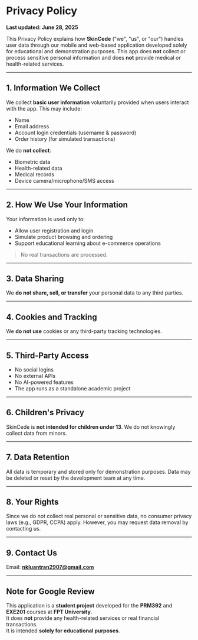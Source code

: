# Privacy Policy

**Last updated: June 28, 2025**

This Privacy Policy explains how **SkinCede** ("we", "us", or "our") handles user data through our mobile and web-based application developed solely for educational and demonstration purposes. This app does **not** collect or process sensitive personal information and does **not** provide medical or health-related services.

---

## 1. Information We Collect

We collect **basic user information** voluntarily provided when users interact with the app. This may include:

- Name  
- Email address  
- Account login credentials (username & password)  
- Order history (for simulated transactions)

We do **not collect**:

- Biometric data  
- Health-related data  
- Medical records  
- Device camera/microphone/SMS access  

---

## 2. How We Use Your Information

Your information is used only to:

- Allow user registration and login  
- Simulate product browsing and ordering  
- Support educational learning about e-commerce operations  

> No real transactions are processed.

---

## 3. Data Sharing

We **do not share, sell, or transfer** your personal data to any third parties.

---

## 4. Cookies and Tracking

We **do not use** cookies or any third-party tracking technologies.

---

## 5. Third-Party Access

- No social logins  
- No external APIs  
- No AI-powered features  
- The app runs as a standalone academic project

---

## 6. Children's Privacy

SkinCede is **not intended for children under 13**. We do not knowingly collect data from minors.

---

## 7. Data Retention

All data is temporary and stored only for demonstration purposes. Data may be deleted or reset by the development team at any time.

---

## 8. Your Rights

Since we do not collect real personal or sensitive data, no consumer privacy laws (e.g., GDPR, CCPA) apply. However, you may request data removal by contacting us.

---

## 9. Contact Us

Email: **nkluantran2907@gmail.com**

---

## Note for Google Review

This application is a **student project** developed for the **PRM392** and **EXE201** courses at **FPT University**.  
It does **not** provide any health-related services or real financial transactions.  
It is intended **solely for educational purposes**.
